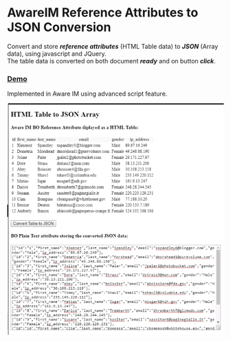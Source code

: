 # AwareIM Reference Attributes to JSON Conversion
Convert and store _**reference attributes**_ (HTML Table data) to _**JSON**_ (Array data), using javascript and JQuery.<br> 
The table data is converted on both document _**ready**_ and on button _**click**_. 

### [**Demo**](https://jsfiddle.net/RennurApps/ua5dzckp/)
Implemented in Aware IM using advanced script feature.

![HTML to JSON](https://github.com/RennurApps/AwareIM-Reference-Attributes-to-JSON/blob/master/htmltojson.png)
